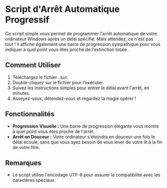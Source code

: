 # Script d'Arrêt Automatique Progressif

Ce script simple vous permet de programmer l'arrêt automatique de votre ordinateur Windows après un délai spécifié. Mais attendez, ce n'est pas tout ! Il affiche également une barre de progression sympathique pour vous indiquer à quel point vous êtes proche de l'extinction totale.

## Comment Utiliser

1. Téléchargez le fichier `.bat`.
2. Double-cliquez sur le fichier pour l'exécuter.
3. Suivez les instructions simples pour entrer le délai avant l'arrêt, en minutes.
4. Asseyez-vous, détendez-vous et regardez la magie opérer !

## Fonctionnalités

- **Progression Visuelle :** Une barre de progression élégante vous montre à quel point vous êtes proche de l'arrêt.
- **Arrêt en Douceur :** Votre ordinateur s'éteindra en douceur une fois le délai écoulé, sans que vous ayez besoin de vous lever de votre lit à la fin de votre film.

## Remarques

- Le script utilise l'encodage UTF-8 pour assurer la compatibilité avec les caractères spéciaux.

